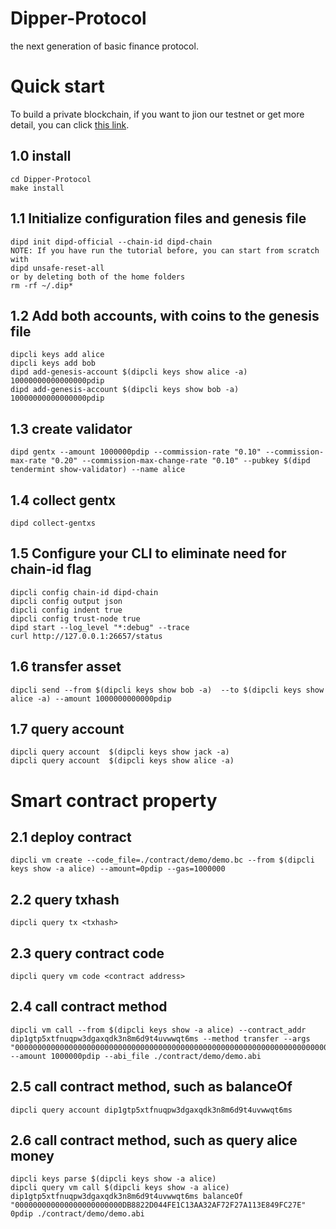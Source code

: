# Dipper-Protocol
the next generation of basic finance protocol.


# Quick start
To build a private blockchain, if you want to jion our testnet or get more detail, you can click [this link](http://docs.dippernetwork.com "DIP").
## 1.0 install
```
cd Dipper-Protocol
make install
```
## 1.1 Initialize configuration files and genesis file
```
dipd init dipd-official --chain-id dipd-chain
NOTE: If you have run the tutorial before, you can start from scratch with 
dipd unsafe-reset-all
or by deleting both of the home folders
rm -rf ~/.dip*
```
## 1.2 Add both accounts, with coins to the genesis file
```
dipcli keys add alice
dipcli keys add bob
dipd add-genesis-account $(dipcli keys show alice -a) 10000000000000000pdip
dipd add-genesis-account $(dipcli keys show bob -a) 10000000000000000pdip
```
## 1.3 create validator
```
dipd gentx --amount 1000000pdip --commission-rate "0.10" --commission-max-rate "0.20" --commission-max-change-rate "0.10" --pubkey $(dipd tendermint show-validator) --name alice
```
## 1.4 collect gentx
```
dipd collect-gentxs
```
## 1.5 Configure your CLI to eliminate need for chain-id flag
```
dipcli config chain-id dipd-chain
dipcli config output json
dipcli config indent true
dipcli config trust-node true
dipd start --log_level "*:debug" --trace
curl http://127.0.0.1:26657/status
```
## 1.6 transfer asset
```
dipcli send --from $(dipcli keys show bob -a)  --to $(dipcli keys show alice -a) --amount 1000000000000pdip
 ```

## 1.7 query account
```
dipcli query account  $(dipcli keys show jack -a)
dipcli query account  $(dipcli keys show alice -a)
```
# Smart contract property 
## 2.1 deploy contract
```
dipcli vm create --code_file=./contract/demo/demo.bc --from $(dipcli keys show -a alice) --amount=0pdip --gas=1000000
```
## 2.2 query txhash
```
dipcli query tx <txhash>
```
## 2.3 query contract code
```
dipcli query vm code <contract address>
```
## 2.4 call contract method <transfer>
```
dipcli vm call --from $(dipcli keys show -a alice) --contract_addr dip1gtp5xtfnuqpw3dgaxqdk3n8m6d9t4uvwwqt6ms --method transfer --args "00000000000000000000000000000000000000000000000000000000000000000000000000000000000000000000000000000000000000000000000000000002" --amount 1000000pdip --abi_file ./contract/demo/demo.abi
```
## 2.5 call contract method, such as balanceOf
```
dipcli query account dip1gtp5xtfnuqpw3dgaxqdk3n8m6d9t4uvwwqt6ms
```
## 2.6 call contract method, such as query alice money
```
dipcli keys parse $(dipcli keys show -a alice)
dipcli query vm call $(dipcli keys show -a alice) dip1gtp5xtfnuqpw3dgaxqdk3n8m6d9t4uvwwqt6ms balanceOf "000000000000000000000000DB8822D044FE1C13AA32AF72F27A113E849FC27E" 0pdip ./contract/demo/demo.abi
```

